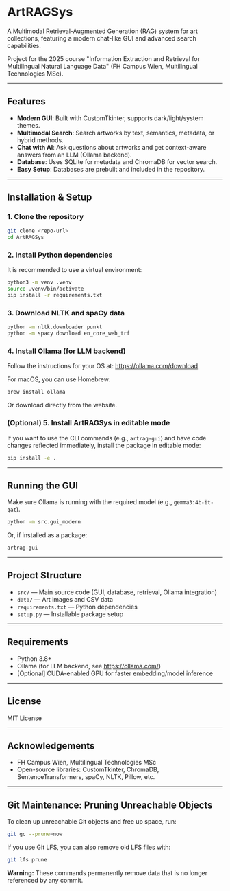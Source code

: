 # ArtRAGSys

A Multimodal Retrieval-Augmented Generation (RAG) system for art collections, featuring a modern chat-like GUI and advanced search capabilities.

Project for the 2025 course "Information Extraction and Retrieval for Multilingual Natural Language Data" (FH Campus Wien, Multilingual Technologies MSc).

---

## Features
- **Modern GUI**: Built with CustomTkinter, supports dark/light/system themes.
- **Multimodal Search**: Search artworks by text, semantics, metadata, or hybrid methods.
- **Chat with AI**: Ask questions about artworks and get context-aware answers from an LLM (Ollama backend).
- **Database**: Uses SQLite for metadata and ChromaDB for vector search.
- **Easy Setup**: Databases are prebuilt and included in the repository.

---

## Installation & Setup

### 1. Clone the repository
```sh
git clone <repo-url>
cd ArtRAGSys
```

### 2. Install Python dependencies
It is recommended to use a virtual environment:
```sh
python3 -m venv .venv
source .venv/bin/activate
pip install -r requirements.txt
```

### 3. Download NLTK and spaCy data
```sh
python -m nltk.downloader punkt
python -m spacy download en_core_web_trf
```

### 4. Install Ollama (for LLM backend)
Follow the instructions for your OS at: https://ollama.com/download

For macOS, you can use Homebrew:
```sh
brew install ollama
```

Or download directly from the website.

### (Optional) 5. Install ArtRAGSys in editable mode
If you want to use the CLI commands (e.g., `artrag-gui`) and have code changes reflected immediately, install the package in editable mode:
```sh
pip install -e .
```

---

## Running the GUI

Make sure Ollama is running with the required model (e.g., `gemma3:4b-it-qat`).

```sh
python -m src.gui_modern
```

Or, if installed as a package:
```sh
artrag-gui
```

---

## Project Structure
- `src/` — Main source code (GUI, database, retrieval, Ollama integration)
- `data/` — Art images and CSV data
- `requirements.txt` — Python dependencies
- `setup.py` — Installable package setup

---

## Requirements
- Python 3.8+
- Ollama (for LLM backend, see https://ollama.com/)
- [Optional] CUDA-enabled GPU for faster embedding/model inference

---

## License
MIT License

---

## Acknowledgements
- FH Campus Wien, Multilingual Technologies MSc
- Open-source libraries: CustomTkinter, ChromaDB, SentenceTransformers, spaCy, NLTK, Pillow, etc.

---

## Git Maintenance: Pruning Unreachable Objects

To clean up unreachable Git objects and free up space, run:

```sh
git gc --prune=now
```

If you use Git LFS, you can also remove old LFS files with:

```sh
git lfs prune
```

**Warning:** These commands permanently remove data that is no longer referenced by any commit.

